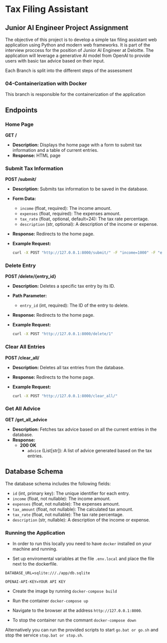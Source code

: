 # Tax Filing Assistant


## Junior AI Engineer Project Assignment

The objective of this project is to develop a simple tax filing assistant web application
using Python and modern web frameworks. 
It is part of the interview proccess for the position of Junior AI Engineer at Deloitte.
The application will leverage a generative AI model from
OpenAI to provide users with basic tax advice based on their input.

Each Branch is split into the different steps of the assessment

### 04-Containerization with Docker

This branch is responsible for the containerization of the application

## Endpoints


### Home Page


**GET /**

- **Description:** Displays the home page with a form to submit tax information and a table of current entries.
- **Response:** HTML page

### Submit Tax Information

**POST /submit/**

- **Description:** Submits tax information to be saved in the database.
- **Form Data:**
  - `income` (float, required): The income amount.
  - `expenses` (float, required): The expenses amount.
  - `tax_rate` (float, optional, default=24): The tax rate percentage.
  - `description` (str, optional): A description of the income or expense.
- **Response:** Redirects to the home page.
- **Example Request:**

    ```bash
    curl -X POST "http://127.0.0.1:8000/submit/" -F "income=1000" -F "expenses=500" -F "tax_rate=24" -F "description=Office Supplies"
    ```

### Delete Entry

**POST /delete/{entry_id}**

- **Description:** Deletes a specific tax entry by its ID.
- **Path Parameter:**
  - `entry_id` (int, required): The ID of the entry to delete.
- **Response:** Redirects to the home page.
- **Example Request:**

    ```bash
    curl -X POST "http://127.0.0.1:8000/delete/1"
    ```

### Clear All Entries

**POST /clear_all/**

- **Description:** Deletes all tax entries from the database.
- **Response:** Redirects to the home page.
- **Example Request:**

    ```bash
    curl -X POST "http://127.0.0.1:8000/clear_all/"
    ```

### Get All Advice

**GET /get_all_advice**

- **Description:** Fetches tax advice based on all the current entries in the database.
- **Response:**
  - **200 OK**
    - `advice` (List[str]): A list of advice generated based on the tax entries.

## Database Schema

The database schema includes the following fields:

- `id` (int, primary key): The unique identifier for each entry.
- `income` (float, not nullable): The income amount.
- `expenses` (float, not nullable): The expenses amount.
- `tax_amount` (float, not nullable): The calculated tax amount.
- `tax_rate` (float, not nullable): The tax rate percentage.
- `description` (str, nullable): A description of the income or expense.

### Running the Application

- In order to run this locally you need to have `docker` installed on your machine and running.

- Set up enviromental variables at the file `.env.local` and place the file next to the dockerfile.
```
DATABASE_URL=sqlite:///./app/db.sqlite
```
```
OPENAI-API-KEY=YOUR API KEY
```
- Create the image by running `docker-compose build`
- Run the container `docker-compose up`
- Navigate to the browser at the address `http://127.0.0.1:8000`.

- To stop the container run the commant `docker-compose down`


Alternatively you can run the provided scripts to start `go.bat or go.sh` and stop the service `stop.bat or stop.sh`.
